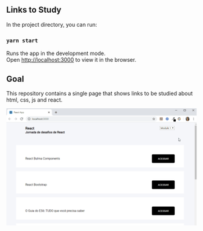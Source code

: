 ## Links to Study

In the project directory, you can run:

### `yarn start`

Runs the app in the development mode.<br />
Open [http://localhost:3000](http://localhost:3000) to view it in the browser.

## Goal

This repository contains a single page that shows links to be studied about html, css, js and react.

![](LinksToStudy.gif)
